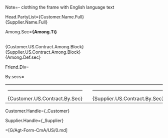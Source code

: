 Note=- clothing the frame with English language text

Head.PartyList={Customer.Name.Full}<br>{Supplier.Name.Full}

Among.Sec=<b>{Among.Ti}</b><br><br><ul type="none" style="padding-left: 0"><li>{Customer.US.Contract.Among.Block}<br></li><li>{Supplier.US.Contract.Among.Block}<br></li><li>{Among.Def.sec}</li></ul>

Friend.Div=</i>

By.secs=<table><tr><td valign="top" width="300px"><hr>{Customer.US.Contract.By.Sec}</td><td width="100px"></td><td valign="top" width="300px"><hr>{Supplier.US.Contract.By.Sec}</td></tr></table>

Customer.Handle={_Customer}

Supplier.Handle={_Supplier}

=[G/Agt-Form-CmA/US/0.md]